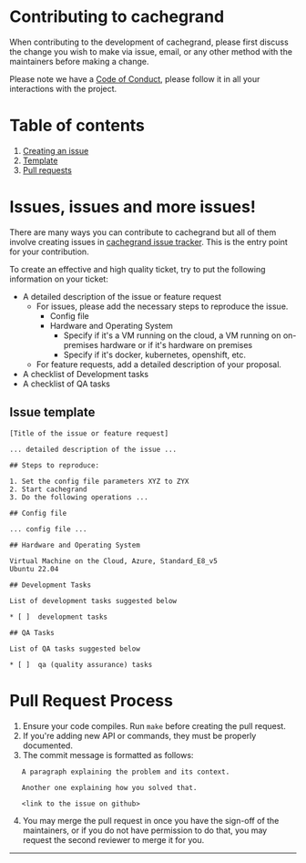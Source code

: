 # Contributing to cachegrand

When contributing to the development of cachegrand, please first discuss the change
you wish to make via issue, email, or any other method with the maintainers before
making a change.

Please note we have a [Code of Conduct](CODE_OF_CONDUCT.md), please follow it in all
your interactions with the project.

# Table of contents
1. [Creating an issue](#issues-issues-and-more-issues)
2. [Template](#issue-template)
4. [Pull requests](#pull-request-process)

# Issues, issues and more issues!

There are many ways you can contribute to cachegrand but all of them involve creating issues
in [cachegrand issue tracker](https://github.com/danielealbano/cachegrand/issues). This is the
entry point for your contribution.

To create an effective and high quality ticket, try to put the following information on your
ticket:

- A detailed description of the issue or feature request
  - For issues, please add the necessary steps to reproduce the issue.
    - Config file
    - Hardware and Operating System
        - Specify if it's a VM running on the cloud, a VM running on on-premises hardware or if it's hardware on premises
        - Specify if it's docker, kubernetes, openshift, etc.
  - For feature requests, add a detailed description of your proposal.
- A checklist of Development tasks
- A checklist of QA tasks

## Issue template
```
[Title of the issue or feature request]

... detailed description of the issue ...

## Steps to reproduce:

1. Set the config file parameters XYZ to ZYX
2. Start cachegrand
3. Do the following operations ...

## Config file

... config file ...

## Hardware and Operating System

Virtual Machine on the Cloud, Azure, Standard_E8_v5
Ubuntu 22.04

## Development Tasks

List of development tasks suggested below

* [ ]  development tasks

## QA Tasks

List of QA tasks suggested below

* [ ]  qa (quality assurance) tasks
```

# Pull Request Process

1. Ensure your code compiles. Run `make` before creating the pull request.
2. If you're adding new API or commands, they must be properly documented.
3. The commit message is formatted as follows:

```
   A paragraph explaining the problem and its context.

   Another one explaining how you solved that.

   <link to the issue on github>
```

4. You may merge the pull request in once you have the sign-off of the maintainers, or if you
   do not have permission to do that, you may request the second reviewer to merge it for you.
---
